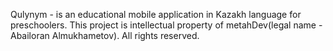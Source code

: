 Qulynym - is an educational mobile application in Kazakh language for preschoolers. 
This project is intellectual property of metahDev(legal name - Abailoran Almukhametov). All rights reserved. 
